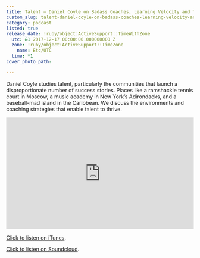 ```yaml
---
title: Talent – Daniel Coyle on Badass Coaches, Learning Velocity and Talent Hotbeds
custom_slug: talent-daniel-coyle-on-badass-coaches-learning-velocity-and-talent-hotbeds
category: podcast
listed: true
release_date: !ruby/object:ActiveSupport::TimeWithZone
  utc: &1 2017-12-17 00:00:00.000000000 Z
  zone: !ruby/object:ActiveSupport::TimeZone
    name: Etc/UTC
  time: *1
cover_photo_path: 

---
```

Daniel Coyle studies talent, particularly the communities that launch a disproportionate number of success stories. Places like a ramshackle tennis court in Moscow, a music academy in New York’s Adirondacks, and a baseball-mad island in the Caribbean. We discuss the environments and coaching strategies that enable talent to thrive.

<iframe width="100%" height="300" scrolling="no" frameborder="no" src="https://w.soundcloud.com/player/?url=https%3A//api.soundcloud.com/tracks/247386454&amp;color=%23317cb3&amp;auto_play=false&amp;hide_related=true&amp;show_comments=false&amp;show_user=true&amp;show_reposts=false&amp;show_teaser=true&amp;visual=true"></iframe>

[Click to listen on iTunes](https://itunes.apple.com/us/podcast/positivity-podcast-with-make-school/id1090239384?mt=2).

[Click to listen on Soundcloud](https://soundcloud.com/positivity-dan).